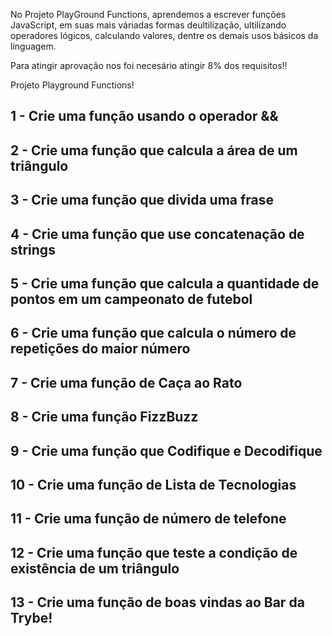 No Projeto PlayGround Functions, aprendemos a escrever funções JavaScript, em suas mais váriadas formas deultilização, ultilizando operadores lógicos, calculando valores, dentre os demais usos básicos da linguagem.

Para atingir aprovação nos foi necesário atingir 8% dos requisitos!!

Projeto Playground Functions!

## 1 - Crie uma função usando o operador &&
## 2 - Crie uma função que calcula a área de um triângulo
## 3 - Crie uma função que divida uma frase
## 4 - Crie uma função que use concatenação de strings
## 5 - Crie uma função que calcula a quantidade de pontos em um campeonato de futebol
## 6 - Crie uma função que calcula o número de repetições do maior número
## 7 - Crie uma função de Caça ao Rato
## 8 - Crie uma função FizzBuzz
## 9 - Crie uma função que Codifique e Decodifique
## 10 - Crie uma função de Lista de Tecnologias
## 11 - Crie uma função de número de telefone
## 12 - Crie uma função que teste a condição de existência de um triângulo
## 13 - Crie uma função de boas vindas ao Bar da Trybe!